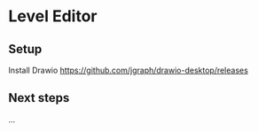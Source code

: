 # Level Editor

## Setup
Install Drawio https://github.com/jgraph/drawio-desktop/releases

## Next steps
...
